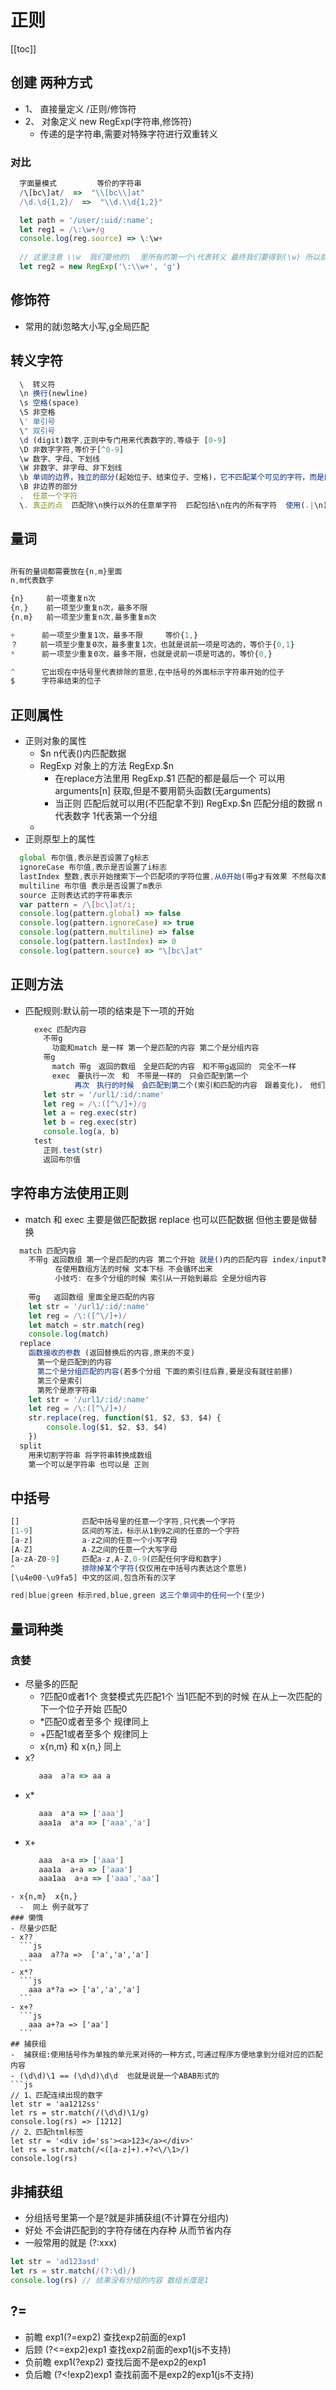 # 正则
  [[toc]]

  ## 创建 两种方式
  - 1、 直接量定义  /正则/修饰符  
  - 2、 对象定义    new RegExp(字符串,修饰符)
    - 传递的是字符串,需要对特殊字符进行双重转义
  ### 对比
  ```js
    字面量模式         等价的字符串
    /\[bc\]at/  =>  "\\[bc\\]at"
    /\d.\d{1,2}/  =>  "\\d.\\d{1,2}"

    let path = '/user/:uid/:name';
    let reg1 = /\:\w+/g
    console.log(reg.source) => \:\w+
      
    // 这里注意 \\w  我们要他的\  里所有的第一个\代表转义 最终我们要得到(\w) 所以就是\\  
    let reg2 = new RegExp('\:\\w+', 'g')

  ```  
  
  ## 修饰符
  - 常用的就i忽略大小写,g全局匹配
  
  ## 转义字符
  ```js 
    \  转义符
    \n 换行(newline)
    \s 空格(space)
    \S 非空格
    \' 单引号
    \" 双引号
    \d (digit)数字,正则中专门用来代表数字的,等级于 [0-9]
    \D 非数字字符,等价于[^0-9]
    \w 数字、字母、下划线
    \W 非数字、非字母、非下划线
    \b 单词的边界，独立的部分(起始位子、结束位子、空格)，它不匹配某个可见的字符，而是匹配位子(border)
    \B 非边界的部分
    .  任意一个字符
    \. 真正的点  匹配除\n换行以外的任意单字符  匹配包括\n在内的所有字符  使用(.|\n)
  ```
  ## 量词
  ```js

  所有的量词都需要放在{n,m}里面
  n,m代表数字

  {n}     前一项重复n次
  {n,}    前一项至少重复n次，最多不限
  {n,m}   前一项至少重复n次,最多重复m次

  +      前一项至少重复1次，最多不限     等价{1,}
  ？     前一项至少重复0次，最多重复1次，也就是说前一项是可选的，等价于{0,1}
  *      前一项至少重复0次，最多不限，也就是说前一项是可选的，等价{0,}
  
  ^      它出现在中括号里代表排除的意思,在中括号的外面标示字符串开始的位子
  $      字符串结束的位子

  ```
## 正则属性
- 正则对象的属性
  - $n n代表()内匹配数据
  - RegExp 对象上的方法  RegExp.$n
    - 在replace方法里用 RegExp.$1 匹配的都是最后一个 可以用 arguments[n] 获取,但是不要用箭头函数(无arguments)
    - 当正则 匹配后就可以用(不匹配拿不到) RegExp.$n 匹配分组的数据  n代表数字 1代表第一个分组
  - 
- 正则原型上的属性
```js
  global 布尔值,表示是否设置了g标志
  ignoreCase 布尔值,表示是否设置了i标志
  lastIndex 整数,表示开始搜索下一个匹配项的字符位置,从0开始(带g才有效果 不然每次都是从头开始)
  multiline 布尔值 表示是否设置了m表示
  source 正则表达式的字符串表示
  var pattern = /\[bc\]at/i;
  console.log(pattern.global) => false
  console.log(pattern.ignoreCase) => true
  console.log(pattern.multiline) => false 
  console.log(pattern.lastIndex) => 0
  console.log(pattern.source) => "\[bc\]at"
```

## 正则方法
- 匹配规则:默认前一项的结束是下一项的开始
  ```js
    exec 匹配内容
      不带g
        功能和match 是一样 第一个是匹配的内容 第二个是分组内容
      带g
        match 带g　返回的数组　全是匹配的内容　和不带g返回的　完全不一样
        exec　要执行一次　和　不带是一样的　只会匹配到第一个　
        　　　再次　执行的时候　会匹配到第二个(索引和匹配的内容　跟着变化)，　他们返回的数据格式　和不带g是一样的
      let str = '/url1/:id/:name'
      let reg = /\:([^\/]+)/g
      let a = reg.exec(str)
      let b = reg.exec(str)
      console.log(a, b)
    test
      正则.test(str)
      返回布尔值
  ```

## 字符串方法使用正则
- match 和 exec 主要是做匹配数据 replace 也可以匹配数据 但他主要是做替换
```js
  match 匹配内容
    不带g 返回数组 第一个是匹配的内容 第二个开始 就是()内的匹配内容 index/input等 以文本下标显示不占数字的length 
          在使用数组方法的时候 文本下标 不会循环出来
          小技巧: 在多个分组的时候 索引从一开始到最后 全是分组内容
      
    带g   返回数组 里面全是匹配的内容
    let str = '/url1/:id/:name'
    let reg = /\:([^\/]+)/
    let match = str.match(reg)
    console.log(match)
  replace   
    函数接收的参数 (返回替换后的内容,原来的不变) 
      第一个是匹配到的内容 
      第二个是分组匹配的内容(若多个分组 下面的索引往后靠,要是没有就往前挪)
      第三个是索引
      第死个是原字符串
    let str = '/url1/:id/:name'
    let reg = /\:([^\/]+)/
    str.replace(reg, function($1, $2, $3, $4) {
        console.log($1, $2, $3, $4)
    })
  split 
    用来切割字符串 将字符串转换成数组
    第一个可以是字符串 也可以是 正则
```

## 中括号
```js
[]              匹配中括号里的任意一个字符,只代表一个字符
[1-9]           区间的写法，标示从1到9之间的任意的一个字符
[a-z]           a-z之间的任意一个小写字母
[A-Z]           A-Z之间的任意一个大写字母 
[a-zA-Z0-9]     匹配a-z,A-Z,0-9(匹配任何字母和数字)
^               排除掉某个字符(仅仅用在中括号内表达这个意思)
[\u4e00-\u9fa5] 中文的区间,包含所有的汉字

red|blue|green 标示red,blue,green 这三个单词中的任何一个(至少)
```
 
## 量词种类

### 贪婪
  - 尽量多的匹配 
    - ?匹配0或者1个 贪婪模式先匹配1个 当1匹配不到的时候 在从上一次匹配的下一个位子开始 匹配0
    - *匹配0或者至多个 规律同上
    - +匹配1或者至多个 规律同上
    - x{n,m} 和 x{n,} 同上
  - x?  
    ```js
       aaa  a?a => aa a
    ```   
  - x*
    ```js
       aaa  a*a => ['aaa']
       aaa1a  a*a => ['aaa','a']  
    ```
  - x+ 
    ```js
       aaa  a+a => ['aaa']
       aaa1a  a+a => ['aaa']
       aaa1aa  a+a => ['aaa','aa']
  ```
  - x{n,m}  x{n,}
    -  同上 例子就写了
### 懒惰
  - 尽量少匹配
  - x??
    ```js
      aaa  a??a =>  ['a','a','a']
    ```
  - x*?
    ```js
      aaa a*?a => ['a','a','a']
    ```
  - x+?
    ```js
      aaa a+?a => ['aa']
    ```
## 捕获组
 -  捕获组:使用括号作为单独的单元来对待的一种方式,可通过程序方便地拿到分组对应的匹配内容
 - (\d\d)\1 == (\d\d)\d\d  也就是说是一个ABAB形式的
```js
// 1、匹配连续出现的数字
let str = 'aa1212ss'
let rs = str.match(/(\d\d)\1/g)
console.log(rs) => [1212]
// 2、匹配html标签
let str = '<div id='ss'><a>123</a></div>'
let rs = str.match(/<([a-z]+).+?<\/\1>/)
console.log(rs)
```
## 非捕获组
  - 分组括号里第一个是?就是非捕获组(不计算在分组内) 
  - 好处 不会讲匹配到的字符存储在内存种 从而节省内存
  - 一般常用的就是 (?:xxx)
```js
let str = 'ad123asd'
let rs = str.match(/(?:\d)/)
console.log(rs) // 结果没有分组的内容 数组长度是1
```

## ?=
- 前瞻 exp1(?=exp2) 查找exp2前面的exp1
- 后顾 (?<=exp2)exp1 查找exp2前面的exp1(js不支持)
- 负前瞻 exp1(?exp2) 查找后面不是exp2的exp1
- 负后瞻 (?<!exp2)exp1 查找前面不是exp2的exp1(js不支持)